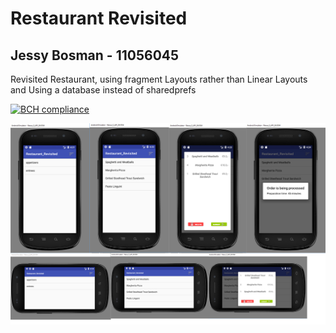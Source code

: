 # Restaurant Revisited
## Jessy Bosman - 11056045
Revisited Restaurant, using fragment Layouts rather than Linear Layouts and Using a database instead of sharedprefs 

[![BCH compliance](https://bettercodehub.com/edge/badge/JessyBosman1/AppStudio?branch=master)](https://bettercodehub.com/)

![Alt text](screens.jpg?raw=true)
